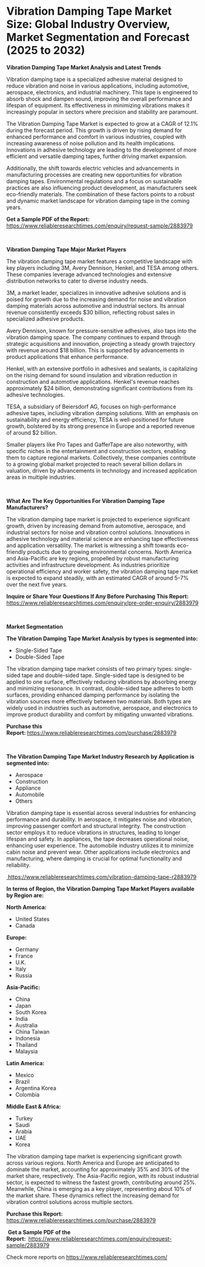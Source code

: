 <p><h1>Vibration Damping Tape Market Size: Global Industry Overview, Market Segmentation and Forecast (2025 to 2032)</h1></p><p><strong>Vibration Damping Tape Market Analysis and Latest Trends</strong></p>
<p><p>Vibration damping tape is a specialized adhesive material designed to reduce vibration and noise in various applications, including automotive, aerospace, electronics, and industrial machinery. This tape is engineered to absorb shock and dampen sound, improving the overall performance and lifespan of equipment. Its effectiveness in minimizing vibrations makes it increasingly popular in sectors where precision and stability are paramount.</p><p>The Vibration Damping Tape Market is expected to grow at a CAGR of 12.1% during the forecast period. This growth is driven by rising demand for enhanced performance and comfort in various industries, coupled with increasing awareness of noise pollution and its health implications. Innovations in adhesive technology are leading to the development of more efficient and versatile damping tapes, further driving market expansion.</p><p>Additionally, the shift towards electric vehicles and advancements in manufacturing processes are creating new opportunities for vibration damping tapes. Environmental regulations and a focus on sustainable practices are also influencing product development, as manufacturers seek eco-friendly materials. The combination of these factors points to a robust and dynamic market landscape for vibration damping tape in the coming years.</p></p>
<p><strong>Get a Sample PDF of the Report:&nbsp;</strong> <a href="https://www.reliableresearchtimes.com/enquiry/request-sample/2883979?utm_campaign=3297&utm_medium=2&utm_source=Github&utm_content=ia&utm_term=13032025&utm_id=vibration-damping-tape">https://www.reliableresearchtimes.com/enquiry/request-sample/2883979</a></p>
<p>&nbsp;</p>
<p><strong>Vibration Damping Tape Major Market Players</strong></p>
<p><p>The vibration damping tape market features a competitive landscape with key players including 3M, Avery Dennison, Henkel, and TESA among others. These companies leverage advanced technologies and extensive distribution networks to cater to diverse industry needs.</p><p>3M, a market leader, specializes in innovative adhesive solutions and is poised for growth due to the increasing demand for noise and vibration damping materials across automotive and industrial sectors. Its annual revenue consistently exceeds $30 billion, reflecting robust sales in specialized adhesive products.</p><p>Avery Dennison, known for pressure-sensitive adhesives, also taps into the vibration damping space. The company continues to expand through strategic acquisitions and innovation, projecting a steady growth trajectory with revenue around $18 billion. This is supported by advancements in product applications that enhance performance.</p><p>Henkel, with an extensive portfolio in adhesives and sealants, is capitalizing on the rising demand for sound insulation and vibration reduction in construction and automotive applications. Henkel's revenue reaches approximately $24 billion, demonstrating significant contributions from its adhesive technologies.</p><p>TESA, a subsidiary of Beiersdorf AG, focuses on high-performance adhesive tapes, including vibration damping solutions. With an emphasis on sustainability and energy efficiency, TESA is well-positioned for future growth, bolstered by its strong presence in Europe and a reported revenue of around $2 billion.</p><p>Smaller players like Pro Tapes and GafferTape are also noteworthy, with specific niches in the entertainment and construction sectors, enabling them to capture regional markets. Collectively, these companies contribute to a growing global market projected to reach several billion dollars in valuation, driven by advancements in technology and increased application areas in multiple industries.</p></p>
<p>&nbsp;</p>
<p><strong>What Are The Key Opportunities For Vibration Damping Tape Manufacturers?</strong></p>
<p><p>The vibration damping tape market is projected to experience significant growth, driven by increasing demand from automotive, aerospace, and industrial sectors for noise and vibration control solutions. Innovations in adhesive technology and material science are enhancing tape effectiveness and application versatility. The market is witnessing a shift towards eco-friendly products due to growing environmental concerns. North America and Asia-Pacific are key regions, propelled by robust manufacturing activities and infrastructure development. As industries prioritize operational efficiency and worker safety, the vibration damping tape market is expected to expand steadily, with an estimated CAGR of around 5–7% over the next five years.</p></p>
<p><strong>Inquire or Share Your Questions If Any Before Purchasing This Report:</strong> <a href="https://www.reliableresearchtimes.com/enquiry/pre-order-enquiry/2883979?utm_campaign=3297&utm_medium=2&utm_source=Github&utm_content=ia&utm_term=13032025&utm_id=vibration-damping-tape">https://www.reliableresearchtimes.com/enquiry/pre-order-enquiry/2883979</a></p>
<p>&nbsp;</p>
<p><strong>Market Segmentation</strong></p>
<p><strong>The Vibration Damping Tape Market Analysis by types is segmented into:</strong></p>
<p><ul><li>Single-Sided Tape</li><li>Double-Sided Tape</li></ul></p>
<p><p>The vibration damping tape market consists of two primary types: single-sided tape and double-sided tape. Single-sided tape is designed to be applied to one surface, effectively reducing vibrations by absorbing energy and minimizing resonance. In contrast, double-sided tape adheres to both surfaces, providing enhanced damping performance by isolating the vibration sources more effectively between two materials. Both types are widely used in industries such as automotive, aerospace, and electronics to improve product durability and comfort by mitigating unwanted vibrations.</p></p>
<p><strong>Purchase this Report:&nbsp;</strong><a href="https://www.reliableresearchtimes.com/purchase/2883979?utm_campaign=3297&utm_medium=2&utm_source=Github&utm_content=ia&utm_term=13032025&utm_id=vibration-damping-tape">https://www.reliableresearchtimes.com/purchase/2883979</a></p>
<p>&nbsp;</p>
<p><strong>The Vibration Damping Tape Market Industry Research by Application is segmented into:</strong></p>
<p><ul><li>Aerospace</li><li>Construction</li><li>Appliance</li><li>Automobile</li><li>Others</li></ul></p>
<p><p>Vibration damping tape is essential across several industries for enhancing performance and durability. In aerospace, it mitigates noise and vibration, improving passenger comfort and structural integrity. The construction sector employs it to reduce vibrations in structures, leading to longer lifespan and safety. In appliances, the tape decreases operational noise, enhancing user experience. The automobile industry utilizes it to minimize cabin noise and prevent wear. Other applications include electronics and manufacturing, where damping is crucial for optimal functionality and reliability.</p></p>
<p><a href="https://www.reliableresearchtimes.com/vibration-damping-tape-r2883979?utm_campaign=3297&utm_medium=2&utm_source=Github&utm_content=ia&utm_term=13032025&utm_id=vibration-damping-tape">&nbsp;https://www.reliableresearchtimes.com/vibration-damping-tape-r2883979</a></p>
<p><strong>In terms of Region, the Vibration Damping Tape Market Players available by Region are:</strong></p>
<p>
    <p> <strong> North America: </strong>
        <ul>
            <li>United States</li>
            <li>Canada</li>
        </ul>
        </p> 
    <p> <strong> Europe: </strong>
        <ul>
            <li>Germany</li>
            <li>France</li>
            <li>U.K.</li>
            <li>Italy</li>
            <li>Russia</li>
        </ul>
        </p> 
    <p> <strong> Asia-Pacific: </strong>
        <ul>
            <li>China</li>
            <li>Japan</li>
            <li>South Korea</li>
            <li>India</li>
            <li>Australia</li>
            <li>China Taiwan</li>
            <li>Indonesia</li>
            <li>Thailand</li>
            <li>Malaysia</li>
        </ul>
        </p> 
    <p> <strong> Latin America: </strong>
        <ul>
            <li>Mexico</li>
            <li>Brazil</li>
            <li>Argentina Korea</li>
            <li>Colombia</li>
        </ul>
        </p> 
    <p> <strong> Middle East & Africa: </strong>
        <ul>
            <li>Turkey</li>
            <li>Saudi</li>
            <li>Arabia</li>
            <li>UAE</li>
            <li>Korea</li>
        </ul>
    </p>
    </p>
<p><p>The vibration damping tape market is experiencing significant growth across various regions. North America and Europe are anticipated to dominate the market, accounting for approximately 35% and 30% of the market share, respectively. The Asia-Pacific region, with its robust industrial sector, is expected to witness the fastest growth, contributing around 25%. Meanwhile, China is emerging as a key player, representing about 10% of the market share. These dynamics reflect the increasing demand for vibration control solutions across multiple sectors.</p></p>
<p><strong>Purchase this Report: </strong><a href="https://www.reliableresearchtimes.com/purchase/2883979?utm_campaign=3297&utm_medium=2&utm_source=Github&utm_content=ia&utm_term=13032025&utm_id=vibration-damping-tape">https://www.reliableresearchtimes.com/purchase/2883979</a></p>
<p>&nbsp;<strong>Get a Sample PDF of the Report:&nbsp;&nbsp;</strong><a href="https://www.reliableresearchtimes.com/enquiry/request-sample/2883979?utm_campaign=3297&utm_medium=2&utm_source=Github&utm_content=ia&utm_term=13032025&utm_id=vibration-damping-tape">https://www.reliableresearchtimes.com/enquiry/request-sample/2883979</a></p>
<p><strong></strong></p>
<p>Check more reports on <a href="https://www.reliableresearchtimes.com/?utm_campaign=3297&utm_medium=2&utm_source=Github&utm_content=ia&utm_term=13032025&utm_id=vibration-damping-tape">https://www.reliableresearchtimes.com/</a></p>